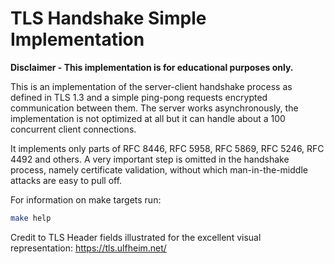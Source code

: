 # TLS Handshake Simple Implementation

**Disclaimer - This implementation is for educational purposes only.**

This is an implementation of the server-client handshake process as defined in TLS 1.3 and a simple ping-pong requests
encrypted communication between them. The server works asynchronously, the implementation is not optimized at all but it
can handle about a 100 concurrent client connections.

It implements only parts of RFC 8446, RFC 5958, RFC 5869, RFC 5246, RFC 4492 and others.
A very important step is omitted in the handshake process, namely certificate validation, without which
man-in-the-middle attacks are easy to pull off.

For information on make targets run:
```bash
make help
```

Credit to TLS Header fields illustrated for the excellent visual representation: https://tls.ulfheim.net/
